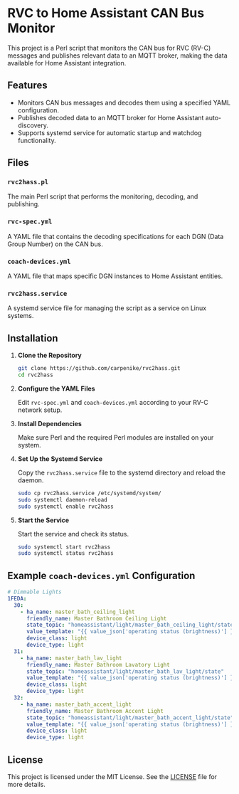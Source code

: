 # RVC to Home Assistant CAN Bus Monitor

This project is a Perl script that monitors the CAN bus for RVC (RV-C) messages and publishes relevant data to an MQTT broker, making the data available for Home Assistant integration.

## Features

- Monitors CAN bus messages and decodes them using a specified YAML configuration.
- Publishes decoded data to an MQTT broker for Home Assistant auto-discovery.
- Supports systemd service for automatic startup and watchdog functionality.

## Files

### `rvc2hass.pl`

The main Perl script that performs the monitoring, decoding, and publishing.

### `rvc-spec.yml`

A YAML file that contains the decoding specifications for each DGN (Data Group Number) on the CAN bus.

### `coach-devices.yml`

A YAML file that maps specific DGN instances to Home Assistant entities.

### `rvc2hass.service`

A systemd service file for managing the script as a service on Linux systems.

## Installation

1. **Clone the Repository**
   
   ```bash
   git clone https://github.com/carpenike/rvc2hass.git
   cd rvc2hass
   ```

2. **Configure the YAML Files**

   Edit `rvc-spec.yml` and `coach-devices.yml` according to your RV-C network setup.

3. **Install Dependencies**

   Make sure Perl and the required Perl modules are installed on your system.

4. **Set Up the Systemd Service**

   Copy the `rvc2hass.service` file to the systemd directory and reload the daemon.

   ```bash
   sudo cp rvc2hass.service /etc/systemd/system/
   sudo systemctl daemon-reload
   sudo systemctl enable rvc2hass
   ```

5. **Start the Service**

   Start the service and check its status.

   ```bash
   sudo systemctl start rvc2hass
   sudo systemctl status rvc2hass
   ```

## Example `coach-devices.yml` Configuration

```yaml
# Dimmable Lights
1FEDA:
  30:
    - ha_name: master_bath_ceiling_light
      friendly_name: Master Bathroom Ceiling Light
      state_topic: "homeassistant/light/master_bath_ceiling_light/state"
      value_template: "{{ value_json['operating status (brightness)'] }}"
      device_class: light
      device_type: light
  31:
    - ha_name: master_bath_lav_light
      friendly_name: Master Bathroom Lavatory Light
      state_topic: "homeassistant/light/master_bath_lav_light/state"
      value_template: "{{ value_json['operating status (brightness)'] }}"
      device_class: light
      device_type: light
  32:
    - ha_name: master_bath_accent_light
      friendly_name: Master Bathroom Accent Light
      state_topic: "homeassistant/light/master_bath_accent_light/state"
      value_template: "{{ value_json['operating status (brightness)'] }}"
      device_class: light
      device_type: light
```

## License

This project is licensed under the MIT License. See the [LICENSE](LICENSE) file for more details.
